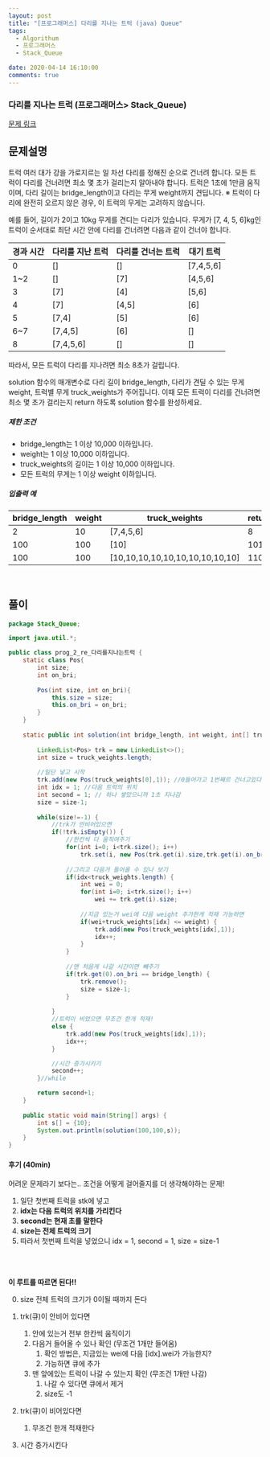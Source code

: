 ```yaml
---
layout: post
title: "[프로그래머스] 다리를 지나는 트럭 (java) Queue"
tags:
  - Algorithum
  - 프로그래머스
  - Stack_Queue

date: 2020-04-14 16:10:00
comments: true
---
```




###   다리를 지나는 트럭 (프로그래머스> Stack_Queue)

[문제 링크]()

## 문제설명

트럭 여러 대가 강을 가로지르는 일 차선 다리를 정해진 순으로 건너려 합니다. 모든 트럭이 다리를 건너려면 최소 몇 초가 걸리는지 알아내야 합니다. 트럭은 1초에 1만큼 움직이며, 다리 길이는 bridge_length이고 다리는 무게 weight까지 견딥니다.
※ 트럭이 다리에 완전히 오르지 않은 경우, 이 트럭의 무게는 고려하지 않습니다.

예를 들어, 길이가 2이고 10kg 무게를 견디는 다리가 있습니다. 무게가 [7, 4, 5, 6]kg인 트럭이 순서대로 최단 시간 안에 다리를 건너려면 다음과 같이 건너야 합니다.

| 경과 시간 | 다리를 지난 트럭 | 다리를 건너는 트럭 | 대기 트럭 |
| --------- | ---------------- | ------------------ | --------- |
| 0         | []               | []                 | [7,4,5,6] |
| 1~2       | []               | [7]                | [4,5,6]   |
| 3         | [7]              | [4]                | [5,6]     |
| 4         | [7]              | [4,5]              | [6]       |
| 5         | [7,4]            | [5]                | [6]       |
| 6~7       | [7,4,5]          | [6]                | []        |
| 8         | [7,4,5,6]        | []                 | []        |

따라서, 모든 트럭이 다리를 지나려면 최소 8초가 걸립니다.

solution 함수의 매개변수로 다리 길이 bridge_length, 다리가 견딜 수 있는 무게 weight, 트럭별 무게 truck_weights가 주어집니다. 이때 모든 트럭이 다리를 건너려면 최소 몇 초가 걸리는지 return 하도록 solution 함수를 완성하세요.

##### 제한 조건

- bridge_length는 1 이상 10,000 이하입니다.
- weight는 1 이상 10,000 이하입니다.
- truck_weights의 길이는 1 이상 10,000 이하입니다.
- 모든 트럭의 무게는 1 이상 weight 이하입니다.

##### 입출력 예

| bridge_length | weight | truck_weights                   | return |
| ------------- | ------ | ------------------------------- | ------ |
| 2             | 10     | [7,4,5,6]                       | 8      |
| 100           | 100    | [10]                            | 101    |
| 100           | 100    | [10,10,10,10,10,10,10,10,10,10] | 110    |

<br>

## 풀이

```java
package Stack_Queue;

import java.util.*;

public class prog_2_re_다리를지나는트럭 {
	static class Pos{
		int size;
		int on_bri;
		
		Pos(int size, int on_bri){
			this.size = size;
			this.on_bri = on_bri;
		}
	}
	
    static public int solution(int bridge_length, int weight, int[] truck_weights) {
    	
    	LinkedList<Pos> trk = new LinkedList<>();
    	int size = truck_weights.length;
    	
    	//일단 넣고 시작
    	trk.add(new Pos(truck_weights[0],1)); //0들어가고 1번째르 건너고있다
    	int idx = 1; //다음 트럭의 위치
    	int second = 1; // 하나 쌓았으니까 1초 지나감
    	size = size-1;
    	
    	while(size!=-1) {
    		//trk가 안비어있으면 
    		if(!trk.isEmpty()) {
    			//한칸씩 다 움직여주기
    			for(int i=0; i<trk.size(); i++)
    				trk.set(i, new Pos(trk.get(i).size,trk.get(i).on_bri+1));
    			
    			//그리고 다음거 들어올 수 있나 보기
    			if(idx<truck_weights.length) {
    				int wei = 0;
    				for(int i=0; i<trk.size(); i++)
    					wei += trk.get(i).size;
    				
    				//지금 있는거 wei에 다음 weight 추가한게 적재 가능하면
    				if(wei+truck_weights[idx] <= weight) {
    					trk.add(new Pos(truck_weights[idx],1));
    					idx++;
    				}
    			}
    			
    			//맨 처음게 나갈 시간이면 빼주기
    			if(trk.get(0).on_bri == bridge_length) {
    				trk.remove();
    				size = size-1;
    			}
    			
    		}
    		//트럭이 비었으면 무조건 한개 적재!
    		else {
    			trk.add(new Pos(truck_weights[idx],1));
    			idx++;
    		}

    		//시간 증가시키기
    		second++;
    	}//while

    	return second+1;
    }
    
    public static void main(String[] args) {
		int s[] = {10};
    	System.out.println(solution(100,100,s));
	}
}

```

#### 후기 (40min)

어려운 문제라기 보다는.. 조건을 어떻게 걸어줄지를 더 생각해야하는 문제!

1. 일단 첫번째 트럭을 stk에 넣고
2. **idx는 다음 트럭의 위치를 가리킨다** 
3. **second는 현재 초를 말한다** 
4. **size는 전체 트럭의 크기**
5. 따라서 첫번째 트럭을 넣었으니 idx = 1, second = 1, size = size-1

<br><br>

**이 루트를 따르면 된다!!**

0. size 전체 트럭의 크기가 0이될 때까지 돈다

1. trk(큐)이 안비어 있다면
   1. 안에 있는거 전부 한칸씩 움직이기
   2. 다음거 들어올 수 있나 확인 (무조건 1개만 들어옴)
      1. 확인 방법은, 지금있는 wei에 다음 [idx].wei가 가능한지?
      2. 가능하면 큐에 추가
   3. 맨 앞에있는 트럭이 나갈 수 있는지 확인 (무조건 1개만 나감)
      1. 나갈 수 있다면 큐에서 제거
      2. size도 -1
2. trk(큐)이 비어있다면
   1. 무조건 한개 적재한다
3. 시간 증가시킨다